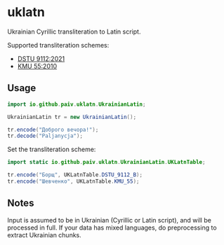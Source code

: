 uklatn
==
Ukrainian Cyrillic transliteration to Latin script.

Supported transliteration schemes:
- [DSTU 9112:2021](https://uk.wikipedia.org/wiki/ДСТУ_9112:2021)
- [KMU 55:2010](https://zakon.rada.gov.ua/laws/show/55-2010-п)


Usage
--

```java
import io.github.paiv.uklatn.UkrainianLatin;

UkrainianLatin tr = new UkrainianLatin();

tr.encode("Доброго вечора!");
tr.decode("Paljanycja");
```

Set the transliteration scheme:
```java
import static io.github.paiv.uklatn.UkrainianLatin.UKLatnTable;

tr.encode("Борщ", UKLatnTable.DSTU_9112_B);
tr.encode("Шевченко", UKLatnTable.KMU_55);
```


Notes
--
Input is assumed to be in Ukrainian (Cyrillic or Latin script), and will be processed in full.
If your data has mixed languages, do preprocessing to extract Ukrainian chunks.
